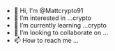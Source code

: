 - 👋 Hi, I’m @Mattcrypto91
- 👀 I’m interested in ...crypto
- 🌱 I’m currently learning ...crypto
- 💞️ I’m looking to collaborate on ...
- 📫 How to reach me ...

<!---
Mattcrypto91/Mattcrypto91 is a ✨ special ✨ repository because its `README.md` (this file) appears on your GitHub profile.
You can click the Preview link to take a look at your changes.
--->
